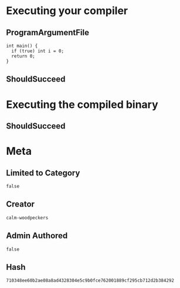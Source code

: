 # Executing your compiler

## ProgramArgumentFile

```
int main() {
  if (true) int i = 0;
  return 0;
}
```

## ShouldSucceed

# Executing the compiled binary

## ShouldSucceed

# Meta

## Limited to Category

```
false
```

## Creator

```
calm-woodpeckers
```

## Admin Authored

```
false
```

## Hash

```
710348ee60b2ae08a8ad4328304e5c9b0fce762001889cf295cb712d2b384292
```
